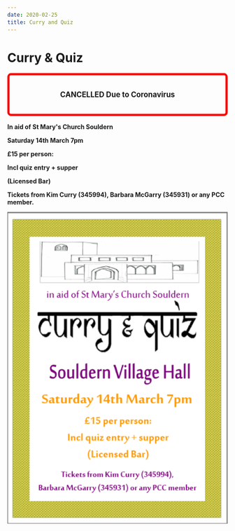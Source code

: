 ```yaml
---
date: 2020-02-25
title: Curry and Quiz
---
```



# Curry & Quiz


<div style="margin-left:auto;margin-right:auto;margin-bottom:1em;border:solid thick red; border-radius:.5em;
padding:1em;font-size:120%;text-align:center">
  <p><b>CANCELLED Due to  Coronavirus<b></p>
</div>

In aid of **St Mary's Church Souldern**



**Saturday 14th March 7pm**

£15 per person:

Incl quiz entry + supper

(Licensed Bar)

Tickets from Kim Curry (345994), Barbara McGarry (345931) or any PCC member.



![curry2020](curry2020.png)
